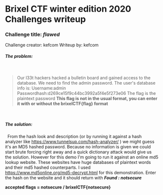 # Brixel CTF winter edition 2020 Challenges writeup
### Challenge title: *flawed*
Challenge creator: kefcom
Writeup by: kefcom

##### The problem:
&nbsp;
>Our l33t hackers hacked a bulletin board and gained access to the database. We need to find the admin password.
The user's database info is:
Username:admin
Passwordhash:d269ce15f9c44bc3992a5f4e5f273e06
The flag is the plaintext password
**This flag is not in the usual format, you can enter it with or without the brixelCTF{flag} format**

&nbsp;
##### The solution:
&nbsp;
From the hash look and description (or by running it against a hash analyzer like https://www.tunnelsup.com/hash-analyzer/ ) we might guess it's an MD5 hashed password.
Because no information is given we could start brute forcing right away and a quick dictionary attack would give us the solution.
However for this demo I'm going to run it against an online md5 lookup website. These websites have huge databases of plaintext words and their md5 hashed counterparts.
I used https://www.md5online.org/md5-decrypt.html for this demonstration.
Enter the hash on the website and it should return with ***Found : notsecure***

**accepted flags = notsecure / brixelCTF{notsecure}**